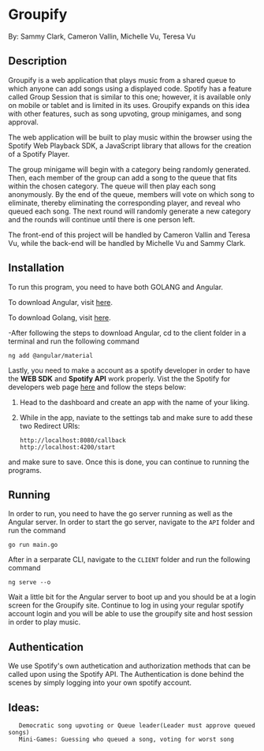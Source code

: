 # Groupify
By: Sammy Clark, Cameron Vallin, Michelle Vu, Teresa Vu
## Description
Groupify is a web application that plays music from a shared queue to which anyone can add songs using a displayed code. Spotify has a feature called Group Session that is similar to this one; however, it is available only on mobile or tablet and is limited in its uses. Groupify expands on this idea with other features, such as song upvoting, group minigames, and song approval.

The web application will be built to play music within the browser using the Spotify Web Playback SDK, a JavaScript library that allows for the creation of a Spotify Player. 

The group minigame will begin with a category being randomly generated. Then, each member of the group can add a song to the queue that fits within the chosen category. The queue will then play each song anonymously. By the end of the queue, members will vote on which song to eliminate, thereby eliminating the corresponding player, and reveal who queued each song. The next round will randomly generate a new category and the rounds will continue until there is one person left. 

The front-end of this project will be handled by Cameron Vallin and Teresa Vu, while the back-end will be handled by Michelle Vu and Sammy Clark.  

## Installation
To run this program, you need to have both GOLANG and Angular.

To download Angular, visit 
[here](https://code.visualstudio.com/docs/nodejs/angular-tutorial).

To download Golang, visit 
[here](https://go.dev/doc/install). 

-After following the steps to download Angular, cd to the client folder in a terminal and run the following command

`ng add @angular/material`

Lastly, you need to make a account as a spotify developer in order to have the __WEB SDK__ and __Spotify API__ work properly. Vist the the Spotify for developers web page [here](https://developer.spotify.com/) and follow the steps below:

1. Head to the dashboard and create an app with the name of your liking.

2. While in the app, naviate to the settings tab and make sure to add these two Redirect URIs: 

       http://localhost:8080/callback
       http://localhost:4200/start

and make sure to save. Once this is done, you can continue to running the programs.

## Running

In order to run, you need to have the go server running as well as the Angular server. In order to start the go server, navigate to the `API` folder and run the command

`go run main.go`

After in a serparate CLI, navigate to the `CLIENT` folder and run the following command

`ng serve --o`

Wait a little bit for the Angular server to boot up and you should be at a login screen for the Groupify site. Continue to log in using your regular spotify account login and you will be able to use the groupify site and host session in order to play music.

## Authentication

We use Spotify's own authetication and authorization methods that can be called upon using the Spotify API. The Authentication is done behind the scenes by simply logging into your own spotify account.

## Ideas: 
       Democratic song upvoting or Queue leader(Leader must approve queued songs) 
       Mini-Games: Guessing who queued a song, voting for worst song
       

